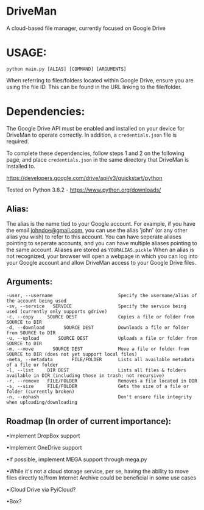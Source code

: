 # DriveMan
A cloud-based file manager, currently focused on Google Drive

# USAGE:
  `python main.py [ALIAS] [COMMAND] [ARGUMENTS]`

When referring to files/folders located within Google Drive, ensure you are using the file ID. This can be found in the URL linking to the file/folder.

# Dependencies:
The Google Drive API must be enabled and installed on your device for DriveMan to operate correctly. In addition, a `credentials.json` file is required.

To complete these dependencies, follow steps 1 and 2 on the following page, and place `credentials.json` in the same directory that DriveMan is installed to.

https://developers.google.com/drive/api/v3/quickstart/python

Tested on Python 3.8.2 - https://www.python.org/downloads/

## Alias:
 The alias is the name tied to your Google account.
 For example, if you have the email johndoe@gmail.com, you can use the alias 'john' (or any other alias you wish) to refer to this account.
 You can have seperate aliases pointing to seperate accounts, and you can have multiple aliases pointing to the same account.
 Aliases are stored as `YOURALIAS.pickle`
 When an alias is not recognized, your browser will open a webpage in which you can log into your Google account and allow DriveMan access to your Google Drive files.
 
## Arguments:
    -user, --username                        Specify the username/alias of the account being used
    -sv, --service   SERVICE                 Specify the service being used (currently only supports gdrive)
    -c, --copy     SOURCE DEST               Copies a file or folder from SOURCE to DIR
    -d, --download       SOURCE DEST         Downloads a file or folder from SOURCE to DIR
    -u, --upload       SOURCE DEST           Uploads a file or folder from SOURCE to DIR
    -m, --move       SOURCE DEST             Move a file or folder from SOURCE to DIR (does not yet support local files)
    -meta, --metadata       FILE/FOLDER      Lists all available metadata of a file or folder
    -l, --list     DIR DEST                  Lists all files & folders available in DIR (including those in trash; not recursive)
    -r, --remove   FILE/FOLDER               Removes a file located in DIR
    -s, --size     FILE/FOLDER               Gets the size of a file or folder (currently broken)
    -n, --nohash                             Don't ensure file integrity when uploading/downloading

 
## Roadmap (In order of current importance):
•Implement DropBox support

•Implement OneDrive support

•If possible, implement MEGA support through mega.py

•While it's not a cloud storage service, per se, having the ability to move files directly to/from Internet Archive could be beneficial in some use cases

•iCloud Drive via PyiCloud?

•Box?
